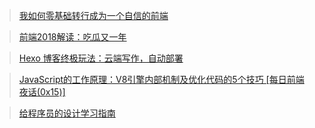 > [我如何零基础转行成为一个自信的前端](https://mp.weixin.qq.com/s?__biz=MzA5MTI0ODUzNQ==&mid=2652949555&idx=1&sn=809a09829342b7fc94a9a9021a10c47d&chksm=8bab2ecbbcdca7dd3a75c440df809ed379c9ace4551b2f66077a0bd39f804a1cfedcd8764f0e&mpshare=1&scene=1&srcid=1222Lod8gyvQApr9hekNnKTT#rd)

> [前端2018解读：吃瓜又一年](https://mp.weixin.qq.com/s?__biz=MzUxMzcxMzE5Ng==&mid=2247490221&idx=1&sn=d368c46ed4dbd44ef2621fd5172fd4b1&chksm=f951afeece2626f80287b9aac8a1120cf9c27f17dc0e3922128a87430787315b3b65a1ee7a71&mpshare=1&scene=1&srcid=0104XTa2HpslLexXKfqOwfeT#rd)

> [Hexo 博客终极玩法：云端写作，自动部署](https://mp.weixin.qq.com/s?__biz=MjM5NTEwMTAwNg==&mid=2650215686&idx=1&sn=4151731b4514f4aea012e09dd4b3534e&chksm=befe152789899c3122ff5bfca82ecf4a4ee3ac271afdb60f3bd1f762a7f7b783fe012774130b&mpshare=1&scene=1&srcid=0109PhmIVbc9OIvfagnI1dPW#rd)

> [JavaScript的工作原理：V8引擎内部机制及优化代码的5个技巧 [每日前端夜话(0x15)]](https://mp.weixin.qq.com/s?__biz=MzI3NzIzMDY0NA==&mid=2247485646&idx=1&sn=29b2eb09c6039823b6a963b87de69f0c&chksm=eb682d95dc1fa483f5bc7dacb4530582067dac2feb74b3c7fb686ac54d0e6e58aa960c31644b&mpshare=1&scene=1&srcid=0117GBYenhXSvUuuhQEUMN6v#rd)

> [给程序员的设计学习指南](http://www.cocoachina.com/special/design/?from=timeline&isappinstalled=1#0-qzone-1-40542-d020d2d2a4e8d1a374a433f596ad1440)